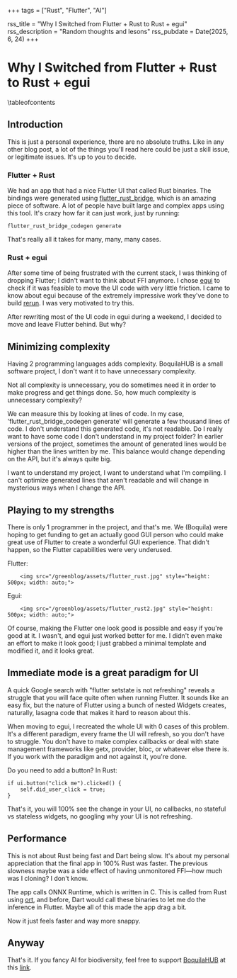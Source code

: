 +++
tags = ["Rust", "Flutter", "AI"] 

rss_title = "Why I Switched from Flutter + Rust to Rust + egui"
rss_description = "Random thoughts and lesons"
rss_pubdate = Date(2025, 6, 24) 
+++

# Why I Switched from Flutter + Rust to Rust + egui
    
\tableofcontents

## Introduction

This is just a personal experience, there are no absolute truths. Like in any other blog post, a lot of the things you'll read here could be just a skill issue, or legitimate issues. It's up to you to decide.

### Flutter + Rust

We had an app that had a nice Flutter UI that called Rust binaries. The bindings were generated using [flutter\_rust\_bridge](https://github.com/fzyzcjy/flutter_rust_bridge), which is an amazing piece of software. A lot of people have built large and complex apps using this tool. It's crazy how far it can just work, just by running:

```plaintext
flutter_rust_bridge_codegen generate
```

That's really all it takes for many, many, many cases.

### Rust + egui

After some time of being frustrated with the current stack, I was thinking of dropping Flutter; I didn't want to think about FFI anymore. I chose [egui](https://github.com/emilk/egui) to check if it was feasible to move the UI code with very little friction. I came to know about egui because of the extremely impressive work they've done to build [rerun](https://github.com/rerun-io/rerun). I was very motivated to try this.

After rewriting most of the UI code in egui during a weekend, I decided to move and leave Flutter behind. But why?

## Minimizing complexity

Having 2 programming languages adds complexity. BoquilaHUB is a small software project, I don't want it to have unnecessary complexity.

Not all complexity is unnecessary, you do sometimes need it in order to make progress and get things done. So, how much complexity is unnecessary complexity?

We can measure this by looking at lines of code. In my case, 'flutter_rust_bridge_codegen generate' will generate a few thousand lines of code. I don't understand this generated code, it's not readable. Do I really want to have some code I don't understand in my project folder? In earlier versions of the project, sometimes the amount of generated lines would be higher than the lines written by me. This balance would change depending on the API, but it's always quite big.

I want to understand my project, I want to understand what I'm compiling. I can't optimize generated lines that aren't readable and will change in mysterious ways when I change the API.

## Playing to my strengths

There is only 1 programmer in the project, and that's me. We (Boquila) were hoping to get funding to get an actually good GUI person who could make great use of Flutter to create a wonderful GUI experience. That didn't happen, so the Flutter capabilities were very underused.

Flutter:

~~~
    <img src="/greenblog/assets/flutter_rust.jpg" style="height: 500px; width: auto;">
~~~

Egui:

~~~
    <img src="/greenblog/assets/flutter_rust2.jpg" style="height: 500px; width: auto;">
~~~

Of course, making the Flutter one look good is possible and easy if you're good at it. I wasn't, and egui just worked better for me. I didn't even make an effort to make it look good; I just grabbed a minimal template and modified it, and it looks great.

## Immediate mode is a great paradigm for UI

A quick Google search with "flutter setstate is not refreshing" reveals a struggle that you will face quite often when running Flutter. It sounds like an easy fix, but the nature of Flutter using a bunch of nested Widgets creates, naturally, lasagna code that makes it hard to reason about this.

When moving to egui, I recreated the whole UI with 0 cases of this problem. It's a different paradigm, every frame the UI will refresh, so you don't have to struggle. You don't have to make complex callbacks or deal with state management frameworks like getx, provider, bloc, or whatever else there is. If you work with the paradigm and not against it, you're done.

Do you need to add a button? In Rust:

```plaintext
if ui.button("click me").clicked() {
    self.did_user_click = true;
}
```

That's it, you will 100% see the change in your UI, no callbacks, no stateful vs stateless widgets, no googling why your UI is not refreshing.

## Performance

This is not about Rust being fast and Dart being slow. It's about my personal appreciation that the final app in 100% Rust was faster. The previous slowness maybe was a side effect of having unmonitored FFI—how much was I cloning? I don't know.

The app calls ONNX Runtime, which is written in C. This is called from Rust using [ort](https://github.com/pykeio/ort), and before, Dart would call these binaries to let me do the inference in Flutter. Maybe all of this made the app drag a bit.

Now it just feels faster and way more snappy.

## Anyway

That's it. If you fancy AI for biodiversity, feel free to support [BoquilaHUB](https://github.com/boquila/boquilahub/) at this [link](https://boquila.org/donate).